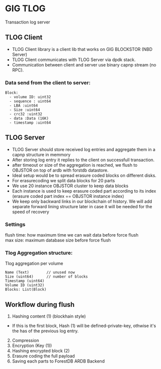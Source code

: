 # GIG TLOG 
Transaction log server

## TLOG Client

- TLOG Client library is a client lib that works on GIG BLOCKSTOR (NBD Server)
- TLOG Client communicates with TLOG Server via dpdk stack.
- Communication between client and server use binary capnp stream (no RPC).

### Data send from the client to server:
```
Block:
  - volume ID: uint32
  - sequence : uint64
  - LBA :uint64
  - Size :uint64
  - crc32 :uint32
  - data :Data (16K)
  - timestamp :uint64
 ```

## TLOG Server

- TLOG Server should store received log entries and aggregate them in a capnp structure in memmory
- After storing log entry it replies to the client on successfull transaction.
- after timeout or size of the aggregation is reached, we flush to OBJSTOR on top of ardb with forstdb datastore.
- Ideal setup would be to spread erasure coded blocks on different disks.
- For erasurecoding we split data blocks for 20 parts
- We use 20 instance OBJSTOR cluster to keep data blocks
- Each instance is used to keep erasure coded part according to its index (erasure coded part index == OBJSTOR instance index)
- We keep only backward links in our blockchain of history. We will add separate forward lining structure later in case it will be needed for the speed of recovery

### Settings

flush time: how maximum time we can wait data before force flush  
max size: maximum database size before force flush

### Tlog Aggregation structure:
Tlog aggregation per volume
```
Name (Text)        // unused now
Size (uint64)      // number of blocks
Timestamp (uint64)
Volume ID (uint32)
Blocks: List(Block)
```

## Workflow during flush

1. Hashing content (1) (blockhain style)
 - If this is the first block, Hash (1) will be defined-private-key, 
   othwise it's the has of the previous log entry.
2. Compression
3. Encryption (Key (1))
4. Hashing encrypted block (2)
5. Erasure coding the full payload
6. Saving each parts to ForestDB ARDB Backend
